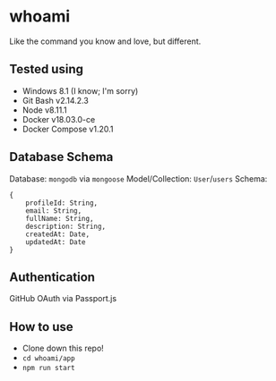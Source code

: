 # whoami

Like the command you know and love, but different.

## Tested using
- Windows 8.1 (I know; I'm sorry)
- Git Bash v2.14.2.3
- Node v8.11.1
- Docker v18.03.0-ce
- Docker Compose v1.20.1

## Database Schema

Database: `mongodb` via `mongoose`
Model/Collection: `User`/`users`
Schema:
```
{
    profileId: String,
    email: String,
    fullName: String,
    description: String,
    createdAt: Date,
    updatedAt: Date
}
```

## Authentication

GitHub OAuth via Passport.js

## How to use

- Clone down this repo!
- `cd whoami/app`
- `npm run start`